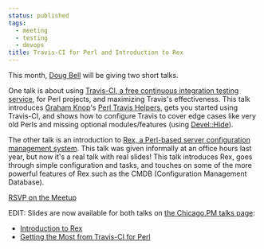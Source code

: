 ```yaml
---
status: published
tags:
  - meeting
  - testing
  - devops
title: Travis-CI for Perl and Introduction to Rex
---
```

This month, [Doug Bell](http://preaction.me) will be giving two short
talks.

One talk is about using [Travis-CI, a free continuous integration
testing service](https://travis-ci.org), for Perl projects, and
maximizing Travis's effectiveness. This talk introduces [Graham
Knop](https://github.com/haarg)'s [Perl Travis
Helpers](https://github.com/travis-perl/helpers), gets you started using
Travis-CI, and shows how to configure Travis to cover edge cases like
very old Perls and missing optional modules/features (using
[Devel::Hide](http://metacpan.org/pod/Devel::Hide)).

The other talk is an introduction to [Rex, a Perl-based server
configuration management system](http://rexify.org). This talk was given
informally at an office hours last year, but now it's a real talk with
real slides! This talk introduces Rex, goes through simple configuration
and tasks, and touches on some of the more powerful features of Rex such
as the CMDB (Configuration Management Database).

[RSVP on the Meetup](http://www.meetup.com/ChicagoPM/events/229699475/)

EDIT: Slides are now available for both talks on [the Chicago.PM talks
page](/talks):

* [Introduction to Rex](http://preaction.github.io/Introduction-to-Rex/)
* [Getting the Most from Travis-CI for Perl](http://preaction.github.io/Getting-The-Most-From-Travis-CI-For-Perl/)
